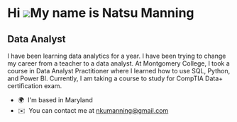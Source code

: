 Hi ![](https://user-images.githubusercontent.com/18350557/176309783-0785949b-9127-417c-8b55-ab5a4333674e.gif)My name is Natsu Manning
=====================================================================================================================================

Data Analyst
------------

I have been learning data analytics for a year. I have been trying to change my career from a teacher to a data analyst. At Montgomery College, I took a course in Data Analyst Practitioner where I learned how to use SQL, Python, and Power BI. Currently, I am taking a course to study for CompTIA Data+ certification exam.

*   🌍  I'm based in Maryland
*   ✉️  You can contact me at [nkumanning@gmail.com](mailto:nkumanning@gmail.com)
